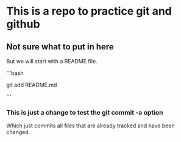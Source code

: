 # This is a repo to practice git and github

## Not sure what to put in here

But we will start with a README file.

'''bash

git add README.md

'''

### This is just a change to test the git commit -a option
Which just commits all files that are already tracked and have been changed.
